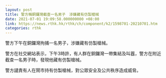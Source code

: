 ```yaml
---
layout: post
title: 警方稱銅鑼灣截查一名男子　涉嫌藏有仿製槍械
date: 2021-07-01 19:09:58.000000000 +08:00
link: https://news.rthk.hk/rthk/ch/component/k2/1598701-20210701.htm
categories: rthk
---
```


警方下午在銅鑼灣拘捕一名男子，涉嫌藏有仿製槍械。

警方在社交網站表示，下午3時許，有人群在銅鑼灣一帶集結及叫囂，警方在附近截查一名男子時，發現他藏有仿製槍械。

警方譴責有人在鬧市持有仿製槍械，對公眾安全及公共秩序造成威脅。
